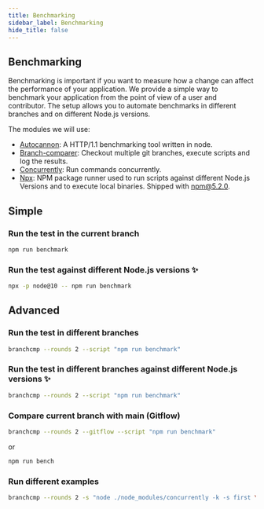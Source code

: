 ```yaml
---
title: Benchmarking
sidebar_label: Benchmarking
hide_title: false
---
```


## Benchmarking
Benchmarking is important if you want to measure how a change can affect the performance of your application. We provide a simple way to benchmark your application from the point of view of a user and contributor. The setup allows you to automate benchmarks in different branches and on different Node.js versions.

The modules we will use:
- [Autocannon](https://github.com/mcollina/autocannon): A HTTP/1.1 benchmarking tool written in node.
- [Branch-comparer](https://github.com/StarpTech/branch-comparer): Checkout multiple git branches, execute scripts and log the results.
- [Concurrently](https://github.com/kimmobrunfeldt/concurrently): Run commands concurrently.
- [Npx](https://github.com/npm/npx): NPM package runner used to run scripts against different Node.js Versions and to execute local binaries. Shipped with npm@5.2.0.

## Simple

### Run the test in the current branch
```sh
npm run benchmark
```

### Run the test against different Node.js versions ✨
```sh
npx -p node@10 -- npm run benchmark
```

## Advanced

### Run the test in different branches
```sh
branchcmp --rounds 2 --script "npm run benchmark"
```

### Run the test in different branches against different Node.js versions ✨
```sh
branchcmp --rounds 2 --script "npm run benchmark"
```

### Compare current branch with main (Gitflow)
```sh
branchcmp --rounds 2 --gitflow --script "npm run benchmark"
```
or
```sh
npm run bench
```

### Run different examples

```sh
branchcmp --rounds 2 -s "node ./node_modules/concurrently -k -s first \"node ./examples/asyncawait.js\" \"node ./node_modules/autocannon -c 100 -d 5 -p 10 localhost:3000/\""
```

